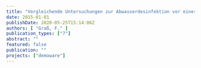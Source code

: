 ```yaml
---
title: "Vergleichende Untersuchungen zur Abwasserdesinfektion vor einer Nutzung als Bewässerungswasser"
date: 2015-01-01
publishDate: 2020-05-25T15:14:06Z
authors: [ "Graß, F." ]
publication_types: ["7"]
abstract: ""
featured: false
publication: ""
projects: ["demoware"]
---
```


